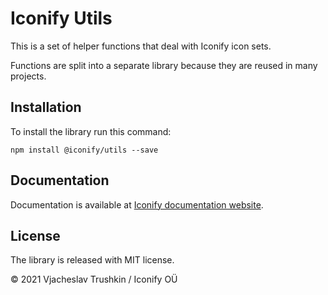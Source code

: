 # Iconify Utils

This is a set of helper functions that deal with Iconify icon sets.

Functions are split into a separate library because they are reused in many projects.

## Installation

To install the library run this command:

```
npm install @iconify/utils --save
```

## Documentation

Documentation is available at [Iconify documentation website](https://docs.iconify.design/tools/utils/).

## License

The library is released with MIT license.

© 2021 Vjacheslav Trushkin / Iconify OÜ
